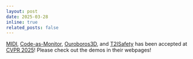 ```yaml
---
layout: post
date: 2025-03-28
inline: true
related_posts: false
---
```


[MIDI](https://huanngzh.github.io/MIDI-Page/), [Code-as-Monitor](https://zhoues.github.io/Code-as-Monitor/), [Ouroboros3D](https://costwen.github.io/Ouroboros3D/), and [T2ISafety](https://arxiv.org/abs/2501.12612) has been accepted at [CVPR 2025](https://cvpr.thecvf.com/)! Please check out the demos in their webpages!